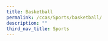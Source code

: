 ```yaml
---
title: Basketball
permalink: /ccas/Sports/basketball/
description: ""
third_nav_title: Sports
---
```

